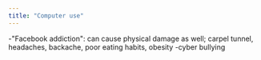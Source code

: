 ```yaml
---
title: "Computer use"
---
```

-&quot;Facebook addiction&quot;: can cause physical damage as well; carpel tunnel, headaches, backache, poor eating habits, obesity 
-cyber bullying

